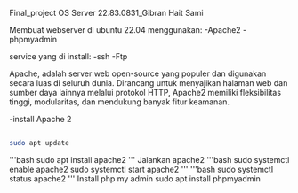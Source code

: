 Final_project OS Server 22.83.0831_Gibran Hait Sami 

Membuat webserver di ubuntu 22.04 menggunakan:
-Apache2
-phpmyadmin

service yang di install:
-ssh
-Ftp

Apache, adalah server web open-source yang populer dan digunakan secara luas di seluruh dunia. Dirancang untuk menyajikan halaman web dan sumber daya lainnya melalui protokol HTTP, Apache2 memiliki fleksibilitas tinggi, modularitas, dan mendukung banyak fitur keamanan. 

-install Apache 2
```bash

sudo apt update
```

'''bash
sudo apt install apache2
'''
Jalankan apache2
'''bash
sudo systemctl enable apache2
sudo systemctl start apache2
'''
'''bash
sudo systemctl status apache2
'''
Install php my admin
sudo apt install phpmyadmin




